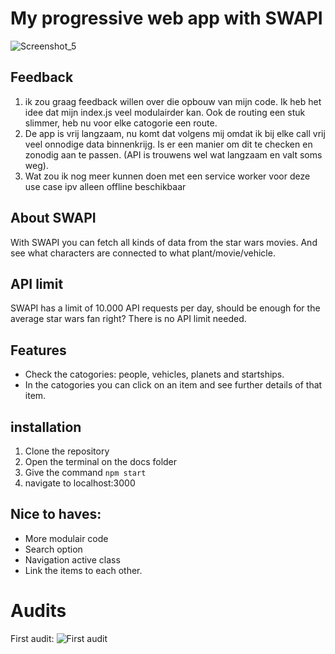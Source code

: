 # My progressive web app with SWAPI

![Screenshot_5](https://user-images.githubusercontent.com/43336468/76844943-59ad1d80-683e-11ea-8a24-b14bf41eae25.png)

## Feedback
1. ik zou graag feedback willen over die opbouw van mijn code. Ik heb het idee dat mijn index.js veel modulairder kan. Ook de routing een stuk slimmer, heb nu voor elke catogorie een route.
2. De app is vrij langzaam, nu komt dat volgens mij omdat ik bij elke call vrij veel onnodige data binnenkrijg. Is er een manier om dit te checken en zonodig aan te passen. (API is trouwens wel wat langzaam en valt soms weg).
3. Wat zou ik nog meer kunnen doen met een service worker voor deze use case ipv alleen offline beschikbaar


## About SWAPI
With SWAPI you can fetch all kinds of data from the star wars movies. And see what characters are connected to what plant/movie/vehicle.

## API limit
SWAPI has a limit of 10.000 API requests per day, should be enough for the average star wars fan right?
There is no API limit needed.

## Features
  * Check the catogories: people, vehicles, planets and startships.
  * In the catogories you can click on an item and see further details of that item.
  
## installation
  1. Clone the repository
  2. Open the terminal on the docs folder
  3. Give the command `npm start`
  4. navigate to localhost:3000

## Nice to haves:
- More modulair code
- Search option
- Navigation active class
- Link the items to each other.

# Audits
First audit:
![First audit](https://user-images.githubusercontent.com/43336468/77434617-7074e680-6de1-11ea-8915-d2032a84b9fc.png)


